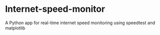 # Internet-speed-monitor
A Python app for real-time internet speed monitoring using speedtest and matplotlib
